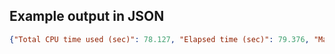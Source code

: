 ## Example output in JSON

```json
{"Total CPU time used (sec)": 78.127, "Elapsed time (sec)": 79.376, "Maximum memory used (kb)": 0.0, "Average memory used (kb)": 0.0, "User time (sec)": 75.181, "System time (sec)": 2.947}
```